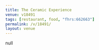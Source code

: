 ```yaml
---
title: The Ceramic Experience
venue: v18491
tags: [restaurant, food, "fhrs:662663"]
permalink: /v/18491/
layout: venue
---
```

null